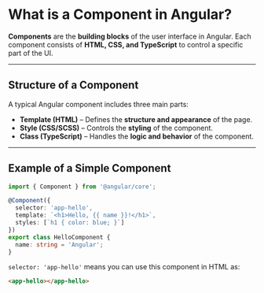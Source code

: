 # What is a Component in Angular?

**Components** are the **building blocks** of the user interface in Angular. Each component consists of **HTML, CSS, and TypeScript** to control a specific part of the UI.  

---

## **Structure of a Component**  
A typical Angular component includes three main parts:  

- **Template (HTML)** – Defines the **structure and appearance** of the page.  
- **Style (CSS/SCSS)** – Controls the **styling** of the component.  
- **Class (TypeScript)** – Handles the **logic and behavior** of the component.  

---

## **Example of a Simple Component**  
```typescript
import { Component } from '@angular/core';

@Component({
  selector: 'app-hello',
  template: `<h1>Hello, {{ name }}!</h1>`,
  styles: [`h1 { color: blue; }`]
})
export class HelloComponent {
  name: string = 'Angular';
}
```

`selector: 'app-hello'` means you can use this component in HTML as:  
```html
<app-hello></app-hello>
```